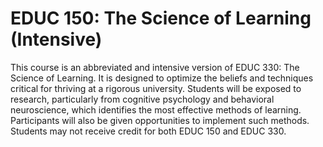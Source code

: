 # EDUC 150: The Science of Learning (Intensive)

This course is an abbreviated and intensive version of EDUC 330: The Science of Learning. It is designed to optimize the beliefs and techniques critical for thriving at a rigorous university. Students will be exposed to research, particularly from cognitive psychology and behavioral neuroscience, which identifies the most effective methods of learning. Participants will also be given opportunities to implement such methods. Students may not receive credit for both EDUC 150 and EDUC 330.